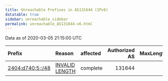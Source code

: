 ```yaml
---
title: Unreachable Prefixes in AS131644 (IPv6)
datatable: true
sidebar: unreachable_sidebar
permalink: unreachable_AS131644-v6.html
---
```


Data as of 2020-03-05 21:15:00 UTC


<div class="datatable-begin"></div>

| Prefix                                                     | Reason                                                                                                      | affected   |   Authorized AS |   MaxLength | Anchor                                       |   unreachable /48s |
|:-----------------------------------------------------------|:------------------------------------------------------------------------------------------------------------|:-----------|----------------:|------------:|:---------------------------------------------|-------------------:|
| [2404:d740:5::/48](https://stat.ripe.net/2404:d740:5::/48) | [INVALID LENGTH](https://rpki-validator.ripe.net/announcement-preview?asn=AS131644&prefix=2404:d740:5::/48) | complete   |          131644 |           0 | [APNIC](unreachable_APNIC_RPKI_Root-v6.html) |                  1 |

<div class="datatable-end"></div>